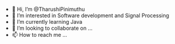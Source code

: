 - 👋 Hi, I’m @TharushiPinimuthu
- 👀 I’m interested in Software development and Signal Processing
- 🌱 I’m currently learning Java
- 💞️ I’m looking to collaborate on ...
- 📫 How to reach me ...

<!---
TharushiPinimuthu/TharushiPinimuthu is a ✨ special ✨ repository because its `README.md` (this file) appears on your GitHub profile.
You can click the Preview link to take a look at your changes.
--->
